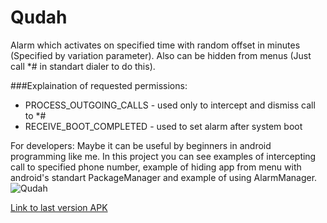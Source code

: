 Qudah
=====
Alarm which activates on specified time with random offset in minutes (Specified by variation parameter).
Also can be hidden from menus (Just call *# in standart dialer to do this).

###Explaination of requested permissions:
- PROCESS_OUTGOING_CALLS - used only to intercept and dismiss call to *#
- RECEIVE_BOOT_COMPLETED - used to set alarm after system boot

For developers: Maybe it can be useful by beginners in android programming like me.
In this project you can see examples of intercepting call to specified phone number, 
example of hiding app from menu with android's standart PackageManager and example
of using AlarmManager.
![Qudah](https://dl.dropboxusercontent.com/u/87419207/apk/Qudah_screenshot.png "Qudah random alarm")

[Link to last version APK](https://db.tt/mWLbQo8u "Qudah random alarm")
